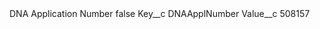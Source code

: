 <?xml version="1.0" encoding="UTF-8"?>
<CustomMetadata xmlns="http://soap.sforce.com/2006/04/metadata" xmlns:xsi="http://www.w3.org/2001/XMLSchema-instance" xmlns:xsd="http://www.w3.org/2001/XMLSchema">
    <label>DNA Application Number</label>
    <protected>false</protected>
    <values>
        <field>Key__c</field>
        <value xsi:type="xsd:string">DNAApplNumber</value>
    </values>
    <values>
        <field>Value__c</field>
        <value xsi:type="xsd:string">508157</value>
    </values>
</CustomMetadata>

